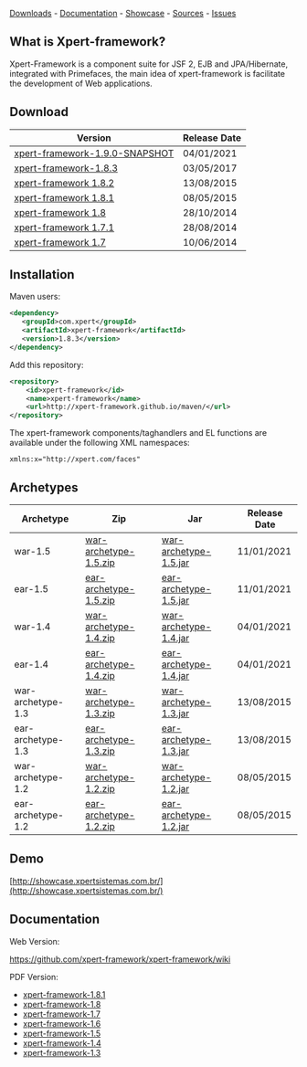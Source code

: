 <p>
<a href="https://github.com/xpert-framework/xpert-framework/wiki#downloads">Downloads</a> - 
<a href="https://github.com/xpert-framework/xpert-framework/wiki">Documentation</a> - 
<a href="http://showcase.xpertsistemas.com.br/">Showcase</a> - 
<a href="https://github.com/xpert-framework/xpert-framework">Sources</a> - 
<a href="https://github.com/xpert-framework/xpert-framework/issues">Issues</a>
</p>

## What is Xpert-framework?

Xpert-Framework is a component suite for JSF 2, EJB and JPA/Hibernate, integrated with Primefaces, the main idea of xpert-framework is facilitate the development of Web applications.

## Download

Version | Release Date
--------|-------------
[xpert-framework-1.9.0-SNAPSHOT](https://github.com/xpert-framework/download/raw/master/xpert-framework-1.9.0-SNAPSHOT.jar) | 04/01/2021
[xpert-framework-1.8.3](https://github.com/xpert-framework/download/raw/master/xpert-framework-1.8.3.jar) | 03/05/2017
[xpert-framework 1.8.2](https://github.com/xpert-framework/download/raw/master/xpert-framework-1.8.2.jar) | 13/08/2015
[xpert-framework 1.8.1](https://github.com/xpert-framework/download/raw/master/xpert-framework-1.8.1.jar) | 08/05/2015
[xpert-framework 1.8](https://github.com/xpert-framework/download/raw/master/xpert-framework-1.8.jar) | 28/10/2014
[xpert-framework 1.7.1](https://github.com/xpert-framework/download/raw/master/xpert-framework-1.7.1.jar) | 28/08/2014
[xpert-framework 1.7](https://github.com/xpert-framework/download/raw/master/xpert-framework-1.7.jar) | 10/06/2014

## Installation

Maven users:

```xml
<dependency>
   <groupId>com.xpert</groupId>
   <artifactId>xpert-framework</artifactId>
   <version>1.8.3</version>
</dependency>
```

Add this repository:

```xml
<repository>
	<id>xpert-framework</id>
	<name>xpert-framework</name>
	<url>http://xpert-framework.github.io/maven/</url>
</repository>
```

The xpert-framework components/taghandlers and EL functions are available under the following XML namespaces:

```
xmlns:x="http://xpert.com/faces"
```

## Archetypes

Archetype | Zip | Jar | Release Date
----------|-----|----|-----------|
war-1.5 | [war-archetype-1.5.zip](https://github.com/xpert-framework/download/raw/master/archetypes/archetypes-1.5/xpert-framework-war-archetype-1.5.zip) | [war-archetype-1.5.jar](https://github.com/xpert-framework/download/raw/master/archetypes/archetypes-1.5/xpert-framework-war-archetype-1.5.jar) | 11/01/2021
ear-1.5 | [ear-archetype-1.5.zip](https://github.com/xpert-framework/download/raw/master/archetypes/archetypes-1.5/xpert-framework-ear-archetype-1.5.zip) | [ear-archetype-1.5.jar](https://github.com/xpert-framework/download/raw/master/archetypes/archetypes-1.5/xpert-framework-ear-archetype-1.5.jar) | 11/01/2021
war-1.4 | [war-archetype-1.4.zip](https://github.com/xpert-framework/download/raw/master/archetypes/archetypes-1.4/xpert-framework-war-archetype-1.4.zip) | [war-archetype-1.4.jar](https://github.com/xpert-framework/download/raw/master/archetypes/archetypes-1.4/xpert-framework-war-archetype-1.4.jar) | 04/01/2021
ear-1.4 | [ear-archetype-1.4.zip](https://github.com/xpert-framework/download/raw/master/archetypes/archetypes-1.4/xpert-framework-ear-archetype-1.4.zip) | [ear-archetype-1.4.jar](https://github.com/xpert-framework/download/raw/master/archetypes/archetypes-1.4/xpert-framework-ear-archetype-1.4.jar) | 04/01/2021
war-archetype-1.3 | [war-archetype-1.3.zip](https://github.com/xpert-framework/download/raw/master/archetypes/archetypes-1.3/xpert-framework-war-archetype-1.3.zip) | [war-archetype-1.3.jar](https://github.com/xpert-framework/download/raw/master/archetypes/archetypes-1.3/xpert-framework-war-archetype-1.3.jar) | 13/08/2015
ear-archetype-1.3 | [ear-archetype-1.3.zip](https://github.com/xpert-framework/download/raw/master/archetypes/archetypes-1.3/xpert-framework-ear-archetype-1.3.zip) | [ear-archetype-1.3.jar](https://github.com/xpert-framework/download/raw/master/archetypes/archetypes-1.3/xpert-framework-ear-archetype-1.3.jar) | 13/08/2015
war-archetype-1.2 | [war-archetype-1.2.zip](https://github.com/xpert-framework/download/raw/master/archetypes/archetypes-1.2/xpert-framework-war-archetype-1.2.zip) | [war-archetype-1.2.jar](https://github.com/xpert-framework/download/raw/master/archetypes/archetypes-1.2/xpert-framework-war-archetype-1.2.jar) | 08/05/2015
ear-archetype-1.2 | [ear-archetype-1.2.zip](https://github.com/xpert-framework/download/raw/master/archetypes/archetypes-1.2/xpert-framework-ear-archetype-1.2.zip) | [ear-archetype-1.2.jar](https://github.com/xpert-framework/download/raw/master/archetypes/archetypes-1.2/xpert-framework-ear-archetype-1.2.jar) | 08/05/2015


## Demo

[http://showcase.xpertsistemas.com.br/](http://showcase.xpertsistemas.com.br/)

## Documentation

Web Version:

https://github.com/xpert-framework/xpert-framework/wiki

PDF Version:

- [xpert-framework-1.8.1](https://github.com/xpert-framework/download/raw/master/docs/xpert_framework_1_8_1.pdf)
- [xpert-framework-1.8](https://github.com/xpert-framework/download/raw/master/docs/xpert_framework_1_8.pdf)
- [xpert-framework-1.7](https://github.com/xpert-framework/download/raw/master/docs/xpert_framework_1_7.pdf)
- [xpert-framework-1.6](https://github.com/xpert-framework/download/raw/master/docs/xpert_framework_1_6.pdf)
- [xpert-framework-1.5](https://github.com/xpert-framework/download/raw/master/docs/xpert_framework_1_5.pdf)
- [xpert-framework-1.4](https://github.com/xpert-framework/download/raw/master/docs/xpert_framework_1_4.pdf)
- [xpert-framework-1.3](https://github.com/xpert-framework/download/raw/master/docs/xpert_framework_1_3.pdf)
